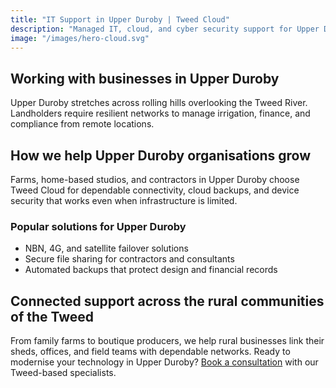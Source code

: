 ```yaml
---
title: "IT Support in Upper Duroby | Tweed Cloud"
description: "Managed IT, cloud, and cyber security support for Upper Duroby businesses across the rural communities of the Tweed."
image: "/images/hero-cloud.svg"
---
```


## Working with businesses in Upper Duroby
Upper Duroby stretches across rolling hills overlooking the Tweed River. Landholders require resilient networks to manage irrigation, finance, and compliance from remote locations.

## How we help Upper Duroby organisations grow
Farms, home-based studios, and contractors in Upper Duroby choose Tweed Cloud for dependable connectivity, cloud backups, and device security that works even when infrastructure is limited.

### Popular solutions for Upper Duroby
- NBN, 4G, and satellite failover solutions
- Secure file sharing for contractors and consultants
- Automated backups that protect design and financial records

## Connected support across the rural communities of the Tweed
From family farms to boutique producers, we help rural businesses link their sheds, offices, and field teams with dependable networks. Ready to modernise your technology in Upper Duroby? [Book a consultation](/consultation/) with our Tweed-based specialists.
